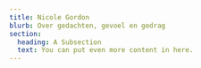 ```yaml
---
title: Nicole Gordon
blurb: Over gedachten, gevoel en gedrag
section:
  heading: A Subsection
  text: You can put even more content in here.
---
```

